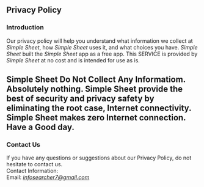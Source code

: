 Privacy Policy  
----------------

### Introduction  
Our privacy policy will help you understand what information we collect at *Simple Sheet*, how *Simple Sheet* uses it, and what choices you have.
*Simple Sheet* built the *Simple Sheet* app as a free app. This SERVICE is provided by *Simple Sheet* at no cost and is intended for use as is.


## Simple Sheet Do Not Collect Any Informatiom. Absolutely nothing. Simple Sheet provide the best of security and privacy safety by eliminating the root case, Internet connectivity. Simple Sheet makes zero Internet connection. Have a Good day.

### Contact Us  
If you have any questions or suggestions about our Privacy Policy, do not hesitate to contact us.  
Contact Information:  
Email: *infosearcher7@gmail.com*  
